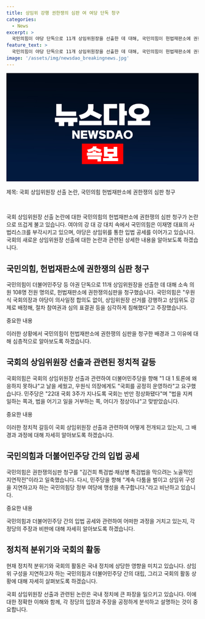 ```yaml
---
title: 상임위 강행 권한쟁의 심판 여 여당 단독 청구
categories:
  - News
excerpt: >
  국민의힘이 야당 단독으로 11개 상임위원장을 선출한 데 대해, 국민의힘이 헌법재판소에 권한쟁의 심판을 청구했습니다. 국민의힘은 상임위 선거에서의 절차 침해를 주장하며 민주당에 대한 비판을 쏟아냈고, 민주당은 권한쟁의심판을 지연작전이라고 비판했습니다. 이에 연일 이재명 대표의 사법리스크를 부각시키는 가운데, 야당은 상임위 활동으로 공세를 이어가는 분위기였습니다. 함께하여 공영방송 지배구조 개선과 다양한 법안을 통과시켰으며, 국회의 정체 상황이 계속되고 있습니다.
feature_text: >
  국민의힘이 야당 단독으로 11개 상임위원장을 선출한 데 대해, 국민의힘이 헌법재판소에 권한쟁의 심판을 청구했습니다. 국민의힘은 상임위 선거에서의 절차 침해를 주장하며 민주당에 대한 비판을 쏟아냈고, 민주당은 권한쟁의심판을 지연작전이라고 비판했습니다. 이에 연일 이재명 대표의 사법리스크를 부각시키는 가운데, 야당은 상임위 활동으로 공세를 이어가는 분위기였습니다. 함께하여 공영방송 지배구조 개선과 다양한 법안을 통과시켰으며, 국회의 정체 상황이 계속되고 있습니다.
image: '/assets/img/newsdao_breakingnews.jpg'
---
```


<p><img src="/assets/img/newsdao_breakingnews.jpg" alt="firstkoreanews 속보" /></p>

<p>제목: 국회 상임위원장 선출 논란, 국민의힘 헌법재판소에 권한쟁의 심판 청구</p>

<p data-ke-size="size16">&nbsp;</p>

<p>국회 상임위원장 선출 논란에 대한 국민의힘의 헌법재판소에 권한쟁의 심판 청구가 논란으로 뜨겁게 불고 있습니다. 여야의 강 대 강 대치 속에서 국민의힘은 이재명 대표의 사법리스크를 부각시키고 있으며, 야당은 상임위를 통한 입법 공세를 이어가고 있습니다. 국회의 새로운 상임위원장 선출에 대한 논란과 관련된 상세한 내용을 알아보도록 하겠습니다.</p>

<h2 data-ke-size="size26">국민의힘, 헌법재판소에 권한쟁의 심판 청구</h2>

<p>국민의힘이 더불어민주당 등 야권 단독으로 11개 상임위원장을 선출한 데 대해 소속 의원 108명 전원 명의로, 헌법재판소에 권한쟁의심판을 청구했습니다. 국민의힘은 "우원식 국회의장과 야당이 의사일정 합의도 없이, 상임위원장 선거를 강행하고 상임위도 강제로 배정해, 절차 참여권과 심의 표결권 등을 심각하게 침해했다"고 주장했습니다.</p>

<p>중요한 내용</p>

<p>이러한 상황에서 국민의힘이 헌법재판소에 권한쟁의 심판을 청구한 배경과 그 이유에 대해 심층적으로 알아보도록 하겠습니다.</p>

<h2 data-ke-size="size26">국회의 상임위원장 선출과 관련된 정치적 갈등</h2>

<p>국회의힘은 국회의 상임위원장 선출과 관련하여 더불어민주당을 향해 "1 대 1 토론에 왜 응하지 못하냐"고 날을 세웠고, 우원식 의장에게도 "국회를 공정히 운영하라"고 요구했습니다. 민주당은 "22대 국회 3주가 지나도록 국회는 반만 정상화됐다"며 "법을 지켜 일하는 쪽과, 법을 어기고 일을 거부하는 쪽, 어디가 정상이냐"고 맞받았습니다.</p>

<p>중요한 내용</p>

<p>이러한 정치적 갈등이 국회 상임위원장 선출과 관련하여 어떻게 전개되고 있는지, 그 배경과 과정에 대해 자세히 알아보도록 하겠습니다.</p>

<h2 data-ke-size="size26">국민의힘과 더불어민주당 간의 입법 공세</h2>

<p>국민의힘은 권한쟁의심판 청구를 "김건희 특검법·채상병 특검법을 막으려는 노골적인 지연작전"이라고 일축했습니다. 다시, 민주당을 향해 "계속 다툼을 벌이고 상임위 구성을 지연하고자 하는 국민의힘당 정부 여당에 맹성을 촉구합니다."라고 비난하고 있습니다.</p>

<p>중요한 내용</p>

<p>국민의힘과 더불어민주당 간의 입법 공세와 관련하여 어떠한 과정을 거치고 있는지, 각 정당의 주장과 비판에 대해 자세히 알아보도록 하겠습니다.</p>

<h2 data-ke-size="size26">정치적 분위기와 국회의 활동</h2>

<p>현재 정치적 분위기와 국회의 활동은 국내 정치에 상당한 영향을 미치고 있습니다. 상임위 구성을 지연하고자 하는 국민의힘과 더불어민주당 간의 대립, 그리고 국회의 활동 상황에 대해 자세히 살펴보도록 하겠습니다.</p>

<p>국회 상임위원장 선출과 관련된 논란은 국내 정치에 큰 파장을 일으키고 있습니다. 이에 대한 정확한 이해와 함께, 각 정당의 입장과 주장을 공정하게 분석하고 설명하는 것이 중요합니다.</p>

